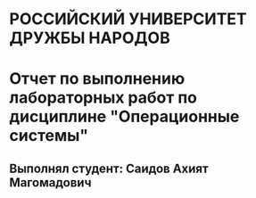 # РОССИЙСКИЙ УНИВЕРСИТЕТ ДРУЖБЫ НАРОДОВ

# Отчет по выполнению лабораторных работ по дисциплине "Операционные системы"
## Выполнял студент: Саидов Ахият Магомадович
